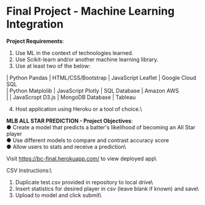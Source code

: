 # Final Project - Machine Learning Integration

**Project Requirements**:
1. Use ML in the context of technologies learned.
2. Use Scikit-learn and/or another machine learning library.
3. Use at least two of the below:

| Python Pandas    | HTML/CSS/Bootstrap | JavaScript Leaflet | Google Cloud SQL\
| Python Matplolib | JavaScript Plotly  | SQL Database       | Amazon AWS\
|                  | JavaScropt D3.js   | MongoDB Database   | Tableau

4. Host application using Heroku or a tool of choice.\

**MLB ALL STAR PREDICTION - Project Objectives**:\
● Create a model that predicts a batter's likelihood of becoming an All Star player\
● Use different models to compare and contrast accuracy score\
● Allow users to stats and receive a prediction\

Visit https://bc-final.herokuapp.com/ to view deployed app\

CSV Instructions:\
1. Duplicate test.csv provided in repository to local drive\
2. Insert statistics for desired player in csv (leave blank if known) and save\
3. Upload to model and click submit\
